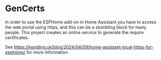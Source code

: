 # GenCerts

In order to use the ESPHome add-on in Home Assistant you have to access the web portal using https, and this can be a stumbling block for many people. This project creates an online service to generate the require certificates.

See https://kgolding.uk/blog/2024/04/09/home-assistant-local-https-for-esphome/ for more information.